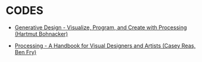 # CODES

* [Generative Design - Visualize, Program, and Create with Processing (Hartmut Bohnacker)](https://www.amazon.com.br/Generative-Design-Visualize-Program-Processing/dp/1616890770)

* [Processing - A Handbook for Visual Designers and Artists (Casey Reas, Ben Fry)](https://www.amazon.com/Processing-Programming-Handbook-Designers-Artists/dp/0262182629)
